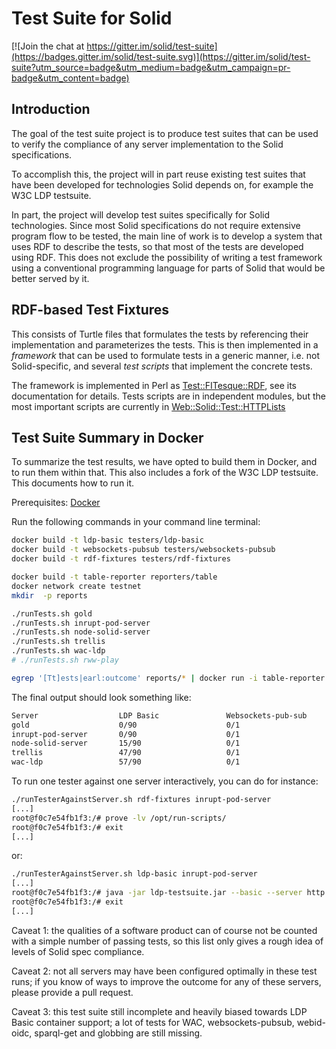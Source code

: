# Test Suite for Solid

[![Join the chat at https://gitter.im/solid/test-suite](https://badges.gitter.im/solid/test-suite.svg)](https://gitter.im/solid/test-suite?utm_source=badge&utm_medium=badge&utm_campaign=pr-badge&utm_content=badge)

## Introduction

The goal of the test suite project is to produce test suites that can
be used to verify the compliance of any server implementation to the
Solid specifications.

To accomplish this, the project will in part reuse existing test
suites that have been developed for technologies Solid depends on, for
example the W3C LDP testsuite. 

In part, the project will develop test suites specifically for Solid
technologies. Since most Solid specifications do not require extensive
program flow to be tested, the main line of work is to develop a
system that uses RDF to describe the tests, so that most of the
tests are developed using RDF. This does not exclude the possibility
of writing a test framework using a conventional programming language
for parts of Solid that would be better served by it.

## RDF-based Test Fixtures

This consists of Turtle files that formulates the tests by referencing
their implementation and parameterizes the tests. This is then
implemented in a *framework* that can be used to formulate tests in a
generic manner, i.e. not Solid-specific, and several *test scripts*
that implement the concrete tests.

The framework is implemented in Perl as
[Test::FITesque::RDF](https://metacpan.org/pod/Test::FITesque::RDF),
see its documentation for details. Tests scripts are in independent
modules, but the most important scripts are currently in
[Web::Solid::Test::HTTPLists](https://metacpan.org/pod/Web::Solid::Test::HTTPLists)

## Test Suite Summary in Docker

To summarize the test results, we have opted to build them in Docker,
and to run them within that. This also includes a fork of the W3C LDP
testsuite. This documents how to run it.

Prerequisites: [Docker](https://docs.docker.com/install/)

Run the following commands in your command line terminal:

```sh
docker build -t ldp-basic testers/ldp-basic
docker build -t websockets-pubsub testers/websockets-pubsub
docker build -t rdf-fixtures testers/rdf-fixtures

docker build -t table-reporter reporters/table
docker network create testnet
mkdir  -p reports

./runTests.sh gold
./runTests.sh inrupt-pod-server
./runTests.sh node-solid-server
./runTests.sh trellis
./runTests.sh wac-ldp
# ./runTests.sh rww-play

egrep '[Tt]ests|earl:outcome' reports/* | docker run -i table-reporter
```
The final output should look something like:
```sh
Server              	LDP Basic           	Websockets-pub-sub  	RDF-fixtures
gold                	0/90                	0/1                 	2/47
inrupt-pod-server   	0/90                	0/1                 	2/47
node-solid-server   	15/90               	0/1                 	22/49
trellis             	47/90               	0/1                 	10/45
wac-ldp             	57/90               	0/1                 	3/48
```

To run one tester against one server interactively, you can do for instance:
```sh
./runTesterAgainstServer.sh rdf-fixtures inrupt-pod-server
[...]
root@f0c7e54fb1f3:/# prove -lv /opt/run-scripts/
root@f0c7e54fb1f3:/# exit
[...]
```

or:

```sh
./runTesterAgainstServer.sh ldp-basic inrupt-pod-server
[...]
root@f0c7e54fb1f3:/# java -jar ldp-testsuite.jar --basic --server http://server:8080 --test PostContainer
root@f0c7e54fb1f3:/# exit
[...]
```

Caveat 1: the qualities of a software product can of course not be counted with a simple number of passing tests, so this list only gives a rough idea of levels of Solid spec compliance.

Caveat 2: not all servers may have been configured optimally in these test runs; if you know of ways to improve the outcome for any of these servers, please provide a pull request.

Caveat 3: this test suite still incomplete and heavily biased towards LDP Basic container support; a lot of tests for WAC, websockets-pubsub, webid-oidc, sparql-get and globbing are still missing.
